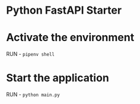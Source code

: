 # Python FastAPI Starter

# Activate the environment

RUN - ```pipenv shell```


# Start the application


RUN - ```python main.py```
